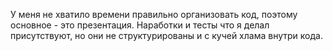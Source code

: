У меня не хватило времени правильно организовать код, поэтому основное - это презентация. Наработки и тесты что я делал присутствуют, но они не структурированы и с кучей хлама внутри кода.